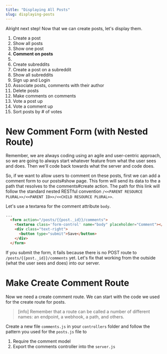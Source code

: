 ```yaml
---
title: "Displaying All Posts"
slug: displaying-posts
---
```


Alright next step! Now that we can create posts, let's display them.

1. Create a post
1. Show all posts
1. Show one post
1. **Comment on posts**
  1.
1. Create subreddits
1. Create a post on a subreddit
1. Show all subreddits
1. Sign up and Login
1. Associate posts, comments with their author
1. Delete posts
1. Make comments on comments
1. Vote a post up
1. Vote a comment up
1. Sort posts by # of votes


# New Comment Form (with Nested Route)

Remember, we are always coding using an agile and user-centric approach, so we are going to always start whatever feature from what the user sees and does. Then we'll code back towards what the server and code does.

So, if we want to allow users to comment on these posts, first we can add a comment form to our posts#show page. This form will send its data to the a path that resolves to the comments#create action. The path for this link will follow the standard nested RESTful convention `/<<PARENT RESOURCE PLURAL>>/<<PARENT ID>>/<<CHILD RESOURCE PLURAL>>`.

Let's use a textarea for the comment attribute `body`.

```html
...
  <form action="/posts/{{post._id}}/comments">
    <textarea class='form-control' name="body" placeholder="Comment"></textarea>
    <div class="text-right">
      <button type="submit">Save</button>
    </div>
  </form>
```

If you submit the form, it fails because there is no POST route to `/posts/{{post._id}}/comments` yet. Let's fix that working from the outside (what the user sees and does) into our server.

# Make Create Comment Route

Now we need a create comment route. We can start with the code we used for the create route for posts.

> [info]
> Remember that a route can be called a number of different names: an endpoint, a webhook, a path, and others.

Create a new file `comments.js` in your `controllers` folder and follow the pattern you used for the `posts.js` file to

1. Require the comment model
1. Export the comments controller into the `server.js`
